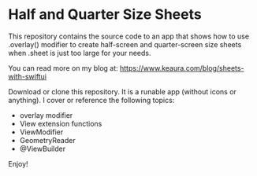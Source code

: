 # Half and Quarter Size Sheets

This repository contains the source code to an app that shows how to use .overlay() modifier to create half-screen and quarter-screen size sheets when .sheet is just too large for your needs.

You can read more on my blog at: https://www.keaura.com/blog/sheets-with-swiftui

Download or clone this repository. It is a runable app (without icons or anything). I cover or reference the following topics:

- overlay modifier
- View extension functions
- ViewModifier
- GeometryReader
- @ViewBuilder

Enjoy!
